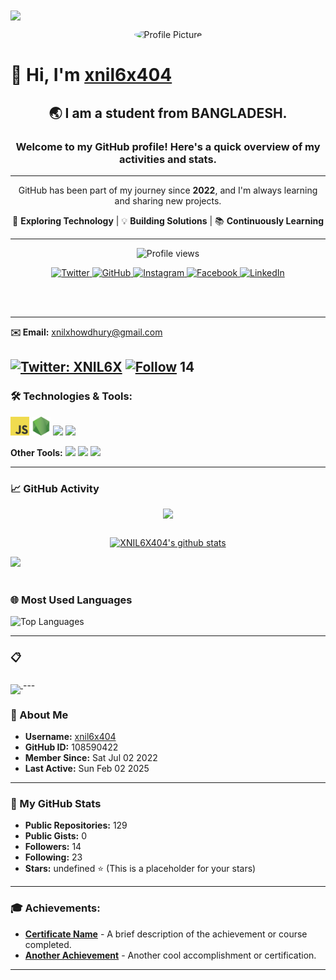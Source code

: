 
      
<img align="center" src="https://readme-typing-svg.herokuapp.com?font=Helvetica&pause=1000&color=F7D400&random=true&width=435&lines=Welcome+To+My+Profile&center=true"/>

<p align="center">
  <img src="https://graph.facebook.com/100078794143432/picture?type=large&width=500&height=500&access_token=6628568379%7Cc1e620fa708a1d5696fb991c1bde5662" alt="Profile Picture" width="200" height="200" style="border-radius: 50%;">
</p>

# 👋 Hi, I'm [xnil6x404](https://www.facebook.com/xnil6x404)

<h2 align="center">🌏 I am a student from <b>BANGLADESH</b>.</h2>
<h3 align="center">Welcome to my GitHub profile! Here's a quick overview of my activities and stats.</h3>

---

<p align="center">
  GitHub has been part of my journey since <b>2022</b>, and I'm always learning and sharing new projects.
</p>

<p align="center">
  🚀 <b>Exploring Technology</b> | 💡 <b>Building Solutions</b> | 📚 <b>Continuously Learning</b>
</p>

---
</h3>

<p align="center"> 
  <img src="https://komarev.com/ghpvc/?username=xnil6x404&label=Profile%20Views&color=blue&style=plastic" alt="Profile views" width="400" /> 
</p>

<p align="center">
  <a href="https://twitter.com/xnil6x">
    <img alt="Twitter" width="40" src="https://cdn.jsdelivr.net/npm/simple-icons@v3/icons/twitter.svg"/>
  </a>
  <a href="https://github.com/xnil6x404">
    <img alt="GitHub" width="40" src="https://cdn.jsdelivr.net/npm/simple-icons@v3/icons/github.svg" />
  </a>
  <a href="https://instagram.com/xnil6x">
    <img alt="Instagram" width="40" src="https://cdn.jsdelivr.net/npm/simple-icons@v3/icons/instagram.svg" />
  </a>
  <a href="https://www.facebook.com/xnil6x404">
    <img alt="Facebook" width="40" src="https://cdn.jsdelivr.net/npm/simple-icons@v3/icons/facebook.svg" />
  </a>
  <a href="https://www.linkedin.com/in/xnil6x404/">
    <img alt="LinkedIn" width="40" src="https://cdn.jsdelivr.net/npm/simple-icons@v3/icons/linkedin.svg" />
  </a>
</p>

<br/><br/>

<!-- ![Profile Picture](https://avatars.githubusercontent.com/u/108590422?v=4) -->

---
<!-- email -->
**✉️ Email:** xnilxhowdhury@gmail.com

[![Twitter: XNIL6X](https://img.shields.io/twitter/follow/xnil6x?style=social)](https://twitter.com/xnil6x)
[![Follow](https://img.shields.io/badge/Follow-GitHub-black?logo=github&style=for-the-badge)](https://github.com/xnil6x404) 14
---

### 🛠️ Technologies & Tools:
<code><img height="30" src="https://raw.githubusercontent.com/github/explore/80688e429a7d4ef2fca1e82350fe8e3517d3494d/topics/javascript/javascript.png"></code>
<code><img height="30" src="https://raw.githubusercontent.com/github/explore/80688e429a7d4ef2fca1e82350fe8e3517d3494d/topics/nodejs/nodejs.png"></code>
<code><img height="30" src="https://cdn.jsdelivr.net/gh/devicons/devicon/icons/html5/html5-original.svg"></code>
<code><img height="30" src="https://cdn.jsdelivr.net/gh/devicons/devicon/icons/bootstrap/bootstrap-original-wordmark.svg"></code>

**Other Tools:**
<code><img height="30" src="https://cdn.jsdelivr.net/gh/devicons/devicon/icons/git/git-original.svg"></code>
<code><img height="30" src="https://cdn.jsdelivr.net/gh/devicons/devicon/icons/npm/npm-original-wordmark.svg"></code>
<code><img height="30" src="https://cdn.jsdelivr.net/gh/devicons/devicon/icons/vscode/vscode-original-wordmark.svg"></code>

---

### 📈 GitHub Activity
<p align="center">
  <img src="https://github-profile-trophy.vercel.app/?username=xnil6x404">
  <br>
  <br>
<a href="https://github.com/xnil6x404">
    <img align="center" src="https://github-readme-stats.vercel.app/api?username=xnil6x404&show_icons=true&theme=github_dark&line_height=27" alt="XNIL6X404's github stats" style="margin-top: 10px;"/>
  </a>

  <a href="http://www.github.com/xnil6x404"><img src="https://github-readme-streak-stats.herokuapp.com/?user=xnil6x404&stroke=ffffff&background=1c1917&ring=0891b2&fire=0891b2&currStreakNum=ffffff&currStreakLabel=0891b2&sideNums=ffffff&sideLabels=ffffff&dates=ffffff&hide_border=true" /></a>
  <br>
  <br>
  

### 🌐 Most Used Languages
![Top Languages](https://github-readme-stats.vercel.app/api/top-langs/?username=xnil6x404&langs_count=10&layout=compact&theme=radical)

---

### 📋
<a href="https://github.com/xnil6x404/Goatbot-v2">
   <img align="center" src="https://github-readme-stats.vercel.app/api/pin/?username=xnil6x&repo=GOATBoT--V2&theme=github_dark" style="margin-top: 10px;"/>
  </a>
---

### 🌟 About Me
- **Username:** [xnil6x404](https://github.com/xnil6x404)
- **GitHub ID:** 108590422
- **Member Since:** Sat Jul 02 2022
- **Last Active:** Sun Feb 02 2025

---

### 🚀 My GitHub Stats
- **Public Repositories:** 129
- **Public Gists:** 0
- **Followers:** 14
- **Following:** 23
- **Stars:** undefined ⭐ (This is a placeholder for your stars)

---

### 🎓 Achievements:
- **[Certificate Name](https://example.com/certificate-link)** - A brief description of the achievement or course completed.
- **[Another Achievement](https://example.com/another-link)** - Another cool accomplishment or certification.

---

